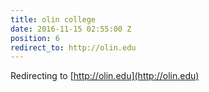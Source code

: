 ```yaml
---
title: olin college
date: 2016-11-15 02:55:00 Z
position: 6
redirect_to: http://olin.edu
---
```


Redirecting to [http://olin.edu](http://olin.edu)